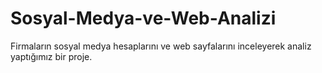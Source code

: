 # Sosyal-Medya-ve-Web-Analizi
Firmaların sosyal medya hesaplarını ve web sayfalarını inceleyerek analiz yaptığımız bir proje.
